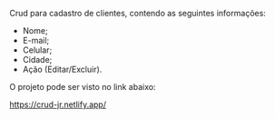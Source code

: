 Crud para cadastro de clientes, contendo as seguintes informações:

- Nome;
- E-mail;
- Celular;
- Cidade;
- Ação (Editar/Excluir).

O projeto pode ser visto no link abaixo:

https://crud-jr.netlify.app/
